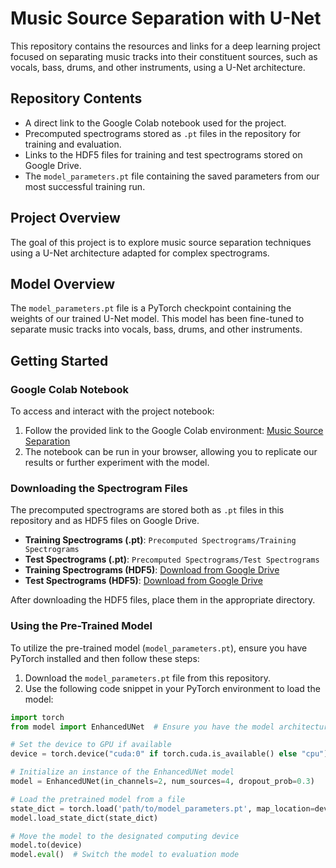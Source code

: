 # Music Source Separation with U-Net

This repository contains the resources and links for a deep learning project focused on separating music tracks into their constituent sources, such as vocals, bass, drums, and other instruments, using a U-Net architecture.

## Repository Contents

- A direct link to the Google Colab notebook used for the project.
- Precomputed spectrograms stored as `.pt` files in the repository for training and evaluation.
- Links to the HDF5 files for training and test spectrograms stored on Google Drive.
- The `model_parameters.pt` file containing the saved parameters from our most successful training run.

## Project Overview

The goal of this project is to explore music source separation techniques using a U-Net architecture adapted for complex spectrograms.

## Model Overview

The `model_parameters.pt` file is a PyTorch checkpoint containing the weights of our trained U-Net model. This model has been fine-tuned to separate music tracks into vocals, bass, drums, and other instruments.

## Getting Started

### Google Colab Notebook

To access and interact with the project notebook:
1. Follow the provided link to the Google Colab environment: [Music Source Separation](https://colab.research.google.com/github/slachitoff/Music-Source-Separation/blob/main/Music_Source_Separation_with_U_Net.ipynb)
2. The notebook can be run in your browser, allowing you to replicate our results or further experiment with the model.

### Downloading the Spectrogram Files

The precomputed spectrograms are stored both as `.pt` files in this repository and as HDF5 files on Google Drive.

- **Training Spectrograms (.pt)**: `Precomputed Spectrograms/Training Spectrograms`
- **Test Spectrograms (.pt)**: `Precomputed Spectrograms/Test Spectrograms`
- **Training Spectrograms (HDF5)**: [Download from Google Drive](https://drive.google.com/file/d/1lqcjyp_pqqXxL14vOul9_RDzFZfl5TdP/view)
- **Test Spectrograms (HDF5)**: [Download from Google Drive](https://drive.google.com/file/d/1LcicQ3QW9pP4U9X-0yISzOPETNubWoFh/view)

After downloading the HDF5 files, place them in the appropriate directory.

### Using the Pre-Trained Model

To utilize the pre-trained model (`model_parameters.pt`), ensure you have PyTorch installed and then follow these steps:

1. Download the `model_parameters.pt` file from this repository.
2. Use the following code snippet in your PyTorch environment to load the model:

```python
import torch
from model import EnhancedUNet  # Ensure you have the model architecture defined or imported

# Set the device to GPU if available
device = torch.device("cuda:0" if torch.cuda.is_available() else "cpu")

# Initialize an instance of the EnhancedUNet model
model = EnhancedUNet(in_channels=2, num_sources=4, dropout_prob=0.3)

# Load the pretrained model from a file
state_dict = torch.load('path/to/model_parameters.pt', map_location=device)
model.load_state_dict(state_dict)

# Move the model to the designated computing device
model.to(device)
model.eval()  # Switch the model to evaluation mode
